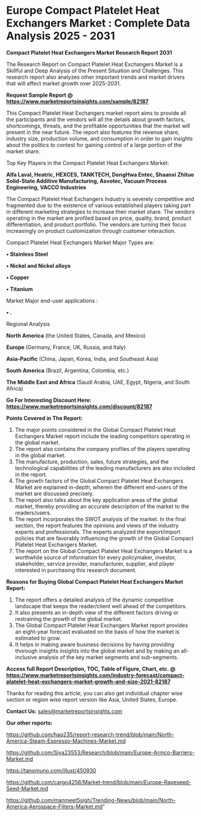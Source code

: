 # Europe Compact Platelet Heat Exchangers Market : Complete Data Analysis 2025 - 2031

<strong>Compact Platelet Heat Exchangers Market Research Report 2031</strong>

The Research Report on Compact Platelet Heat Exchangers Market is a Skillful and Deep Analysis of the Present Situation and Challenges. This research report also analyzes other important trends and market drivers that will affect market growth over 2025-2031.

<strong>Request Sample Report @ <a href=https://www.marketreportsinsights.com/sample/82187>https://www.marketreportsinsights.com/sample/82187</a></strong>

This Compact Platelet Heat Exchangers market report aims to provide all the participants and the vendors will all the details about growth factors, shortcomings, threats, and the profitable opportunities that the market will present in the near future. The report also features the revenue share, industry size, production volume, and consumption in order to gain insights about the politics to contest for gaining control of a large portion of the market share.

Top Key Players in the Compact Platelet Heat Exchangers Market:

<strong>Alfa Laval, Heatric, HEXCES, TANKTECH, DongHwa Entec, Shaanxi Zhituo Solid-State Additive Manufacturing, Asvotec, Vacuum Process Engineering, VACCO Industries</strong>

The Compact Platelet Heat Exchangers Industry is severely competitive and fragmented due to the existence of various established players taking part in different marketing strategies to increase their market share. The vendors operating in the market are profiled based on price, quality, brand, product differentiation, and product portfolio. The vendors are turning their focus increasingly on product customization through customer interaction.

Compact Platelet Heat Exchangers Market Major Types are:

<strong>• Stainless Steel

• Nickel and Nickel alloys

• Copper

• Titanium</strong>

Market Major end-user applications :

<strong>• .</strong>

Regional Analysis

</u><strong><b>North America</b></strong> (the United States, Canada, and Mexico)

<strong><b>Europe </b></strong>(Germany, France, UK, Russia, and Italy)

<strong><b>Asia-Pacific</b></strong> (China, Japan, Korea, India, and Southeast Asia)

<strong><b>South America</b></strong> (Brazil, Argentina, Colombia, etc.)

<strong><b>The Middle East and Africa</b></strong> (Saudi Arabia, UAE, Egypt, Nigeria, and South Africa)

<strong>Go For Interesting Discount Here: <a href=https://www.marketreportsinsights.com/discount/82187>https://www.marketreportsinsights.com/discount/82187</a></strong>

<strong>Points Covered in The Report:</strong>
<ol>
  <li>The major points considered in the Global Compact Platelet Heat Exchangers Market report include the leading competitors operating in the global market.</li>
  <li>The report also contains the company profiles of the players operating in the global market.</li>
  <li>The manufacture, production, sales, future strategies, and the technological capabilities of the leading manufacturers are also included in the report.</li>
  <li>The growth factors of the Global Compact Platelet Heat Exchangers Market are explained in-depth, wherein the different end-users of the market are discussed precisely.</li>
  <li>The report also talks about the key application areas of the global market, thereby providing an accurate description of the market to the readers/users.</li>
  <li>The report incorporates the SWOT analysis of the market. In the final section, the report features the opinions and views of the industry experts and professionals. The experts analyzed the export/import policies that are favorably influencing the growth of the Global Compact Platelet Heat Exchangers Market.</li>
  <li>The report on the Global Compact Platelet Heat Exchangers Market is a worthwhile source of information for every policymaker, investor, stakeholder, service provider, manufacturer, supplier, and player interested in purchasing this research document.</li>
</ol>
<strong>Reasons for Buying Global Compact Platelet Heat Exchangers Market Report:</strong>

<ol>
  <li>The report offers a detailed analysis of the dynamic competitive landscape that keeps the reader/client well ahead of the competitors.</li>
  <li>It also presents an in-depth view of the different factors driving or restraining the growth of the global market.</li>
  <li>The Global Compact Platelet Heat Exchangers Market report provides an eight-year forecast evaluated on the basis of how the market is estimated to grow.</li>
  <li>It helps in making aware business decisions by having providing thorough insights insights into the global market and by making an all-inclusive analysis of the key market segments and sub-segments.</li>
</ol>
<strong>Access full Report Description, TOC, Table of Figure, Chart, etc. @ <a href=https://www.marketreportsinsights.com/industry-forecast/compact-platelet-heat-exchangers-market-growth-and-size-2021-82187>https://www.marketreportsinsights.com/industry-forecast/compact-platelet-heat-exchangers-market-growth-and-size-2021-82187</a></strong>


Thanks for reading this article; you can also get individual chapter wise section or region wise report version like Asia, United States, Europe.

<strong>Contact Us:</strong>
sales@marketreportsinsights.com

<strong>Our other reports:</strong>

<a href=https://github.com/haq235/report-research-trend/blob/main/North-America-Steam-Espresso-Machines-Market.md>https://github.com/haq235/report-research-trend/blob/main/North-America-Steam-Espresso-Machines-Market.md</a>

<a href=https://github.com/Siya23553/Research/blob/main/Europe-Armco-Barriers-Market.md>https://github.com/Siya23553/Research/blob/main/Europe-Armco-Barriers-Market.md</a>

<a href=https://tanomuno.com/illust/450930>https://tanomuno.com/illust/450930</a>

<a href=https://github.com/cargo4256/Market-trend/blob/main/Europe-Rapeseed-Seed-Market.md>https://github.com/cargo4256/Market-trend/blob/main/Europe-Rapeseed-Seed-Market.md</a>

<a href=https://github.com/manmeet5sigh/Trending-News/blob/main/North-America-Aerospace-Filters-Market.md>https://github.com/manmeet5sigh/Trending-News/blob/main/North-America-Aerospace-Filters-Market.md</a>"
